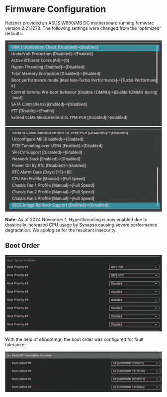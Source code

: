 # Firmware Configuration

Hetzner provided an ASUS W680/MB DC motherboard running firmware version 2.21.1278. The following settings were changed from the 'optimized' defaults:

![Page 1 of settings changes](settings1.png)
![Page 2 of settings changes](settings2.png)

**Note:** As of 2024 November 1, Hyperthreading is now enabled due to drastically increased CPU usage by Synapse causing severe performance degradation. We apologize for the resultant insecurity.

## Boot Order

![High-level boot order](boot1.png)

With the help of efibootmgr, the boot order was configured for fault tolerance:

![UEFI hard drive boot order](boot2.png)
